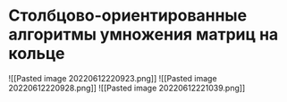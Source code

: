 # Столбцово-ориентированные алгоритмы умножения матриц на кольце
![[Pasted image 20220612220923.png]]
![[Pasted image 20220612220928.png]]
![[Pasted image 20220612221039.png]]

